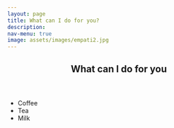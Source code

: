 ```yaml
---
layout: page
title: What can I do for you?
description: 
nav-menu: true
image: assets/images/empati2.jpg
---
```

<!-- Main -->
<div id="main">
<div class="inner">
		<header>
			<h2>What can I do for you</h2>
		</header>
		 <ul>
      <li>Coffee</li>
      <li>Tea</li>
      <li>Milk</li>
     </ul>
</div>



